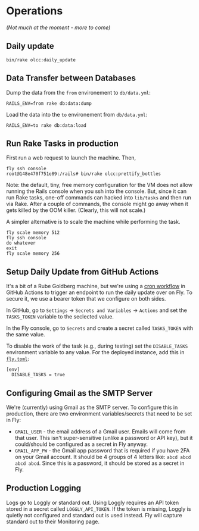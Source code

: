 # Operations

_(Not much at the moment - more to come)_

## Daily update

```
bin/rake olcc:daily_update
```

## Data Transfer between Databases

Dump the data from the `from` environement to `db/data.yml`:
```
RAILS_ENV=from rake db:data:dump
```

Load the data into the `to` environement from `db/data.yml`:
```
RAILS_ENV=to rake db:data:load
```

## Run Rake Tasks in production

First run a web request to launch the machine. Then,
```
fly ssh console
root@148e470f751e89:/rails# bin/rake olcc:prettify_bottles
```

Note: the default, tiny, free memory configuration for the VM does not allow
running the Rails console when you ssh into the console. But, since it can
run Rake tasks, one-off commands can hacked into `lib/tasks` and then run
via Rake.  After a couple of commands, the console might go away when it
gets killed by the OOM killer. (Clearly, this will not scale.)

A simpler alternative is to scale the machine while performing the task.

```
fly scale memory 512
fly ssh console
do whatever
exit
fly scale memory 256
```


## Setup Daily Update from GitHub Actions
It's a bit of a Rube Goldberg machine, but we're using a
[cron workflow](.github/workflows/daily-update.yaml) in
GitHub Actions to trigger an endpoint to run the daily update over on Fly.
To secure it, we use a bearer token that we configure on both sides.

In GitHub, go to `Settings` -> `Secrets and Variables` -> `Actions` and set
the `TASKS_TOKEN` variable to the seclected value.

In the Fly console, go to `Secrets` and create a secret called `TASKS_TOKEN`
with the same value.

To disable the work of the task (e.g., during testing)
set the `DISABLE_TASKS` environment variable to any value.
For the deployed instance, add this in [`fly.toml`](fly.toml):
```
[env]
  DISABLE_TASKS = true
```

## Configuring Gmail as the SMTP Server
We're (currently) using Gmail as the SMTP server. To configure this in
production, there are two environment variables/secrets that need to be set
in Fly:

* `GMAIL_USER` - the email address of a Gmail user. Emails will come from
  that user. This isn't super-sensitive (unlike a password or API key), but
  it could/should be configured as a secret in Fly anyway.
* `GMAIL_APP_PW` - the Gmail app password that is required if you have 2FA on
  your Gmail account. It should be 4 groups of 4 letters like: 
  `abcd abcd abcd abcd`. Since this is a password, it should be stored
  as a secret in Fly.

## Production Logging
Logs go to Loggly or standard out. Using Loggly requires an API token stored
in a secret called `LOGGLY_API_TOKEN`.  If the token is missing, Loggly is
quietly not configured and standard out is used instead. Fly will capture
standard out to their Monitoring page.
